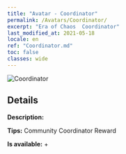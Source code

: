 ```yaml
---
title: "Avatar - Coordinator"
permalink: /Avatars/Coordinator/
excerpt: "Era of Chaos  Coordinator"
last_modified_at: 2021-05-18
locale: en
ref: "Coordinator.md"
toc: false
classes: wide
---
```

 ![Coordinator](/images/a/avatarFrame_15.png)

## Details

 **Description:**  

 **Tips:** Community Coordinator Reward 

 **Is available:**  + 

